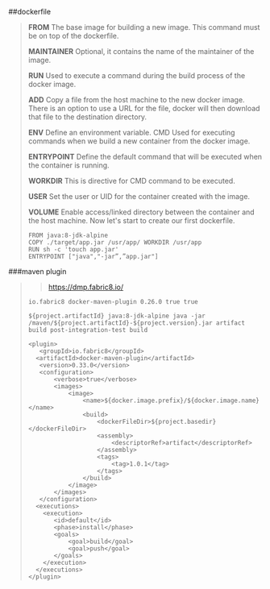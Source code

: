 ##dockerfile
>**FROM** The base image for building a new image. This command must be on top of the dockerfile. 
> 
>**MAINTAINER** Optional, it contains the name of the maintainer of the image. 
> 
>**RUN** Used to execute a command during the build process of the docker image. 
> 
>**ADD** Copy a file from the host machine to the new docker image. There is an option to use a URL for the file, docker will then download that file to the destination directory. 
> 
>**ENV** Define an environment variable. CMD Used for executing commands when we build a new container from the docker image. 
> 
>**ENTRYPOINT** Define the default command that will be executed when the container is running. 
> 
>**WORKDIR** This is directive for CMD command to be executed. 
> 
>**USER** Set the user or UID for the container created with the image. 
> 
>**VOLUME** Enable access/linked directory between the container and the host machine. Now let's start to create our first dockerfile.
>```
>FROM java:8-jdk-alpine
>COPY ./target/app.jar /usr/app/ WORKDIR /usr/app
>RUN sh -c 'touch app.jar' 
>ENTRYPOINT ["java","-jar”,”app.jar"]

###maven plugin
>>https://dmp.fabric8.io/
>```
>io.fabric8 docker-maven-plugin 0.26.0 true true
>
>```
>```
>${project.artifactId} java:8-jdk-alpine java -jar /maven/${project.artifactId}-${project.version}.jar artifact build post-integration-test build
> ```
>```
><plugin>
>    <groupId>io.fabric8</groupId>
>   <artifactId>docker-maven-plugin</artifactId>
>    <version>0.33.0</version>
>    <configuration>    
>        <verbose>true</verbose>
>        <images>
>            <image>
>                <name>${docker.image.prefix}/${docker.image.name}</name>
>                <build>
>                    <dockerFileDir>${project.basedir}</dockerFileDir>
>                    <assembly>
>                        <descriptorRef>artifact</descriptorRef>
>                    </assembly>
>                    <tags>
>                        <tag>1.0.1</tag>
>                    </tags>
>                </build>
>            </image>
>        </images>
>    </configuration>
>   <executions>
>     <execution>
>        <id>default</id>
>        <phase>install</phase>
>        <goals>
>            <goal>build</goal>
>            <goal>push</goal>
>        </goals>
>     </execution>
>   </executions>
> </plugin>
>```